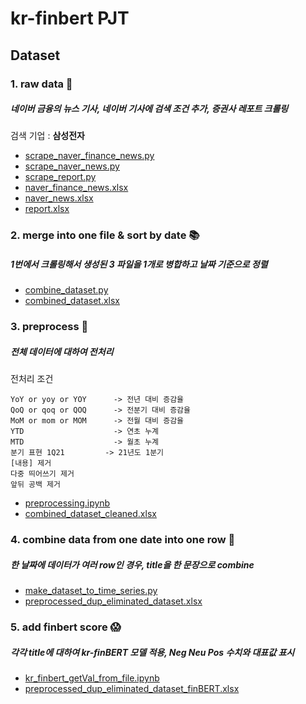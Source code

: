 # kr-finbert PJT

## Dataset
### 1. raw data 📄
##### 네이버 금융의 뉴스 기사, 네이버 기사에 검색 조건 추가, 증권사 레포트 크롤링
검색 기업 : **삼성전자**
* [scrape_naver_finance_news.py](https://github.com/SNU-dataproject/kr-finbert/blob/main/scrape_naver_finance_news.py)
* [scrape_naver_news.py](https://github.com/SNU-dataproject/kr-finbert/blob/main/scrape_naver_news.py)
* [scrape_report.py](https://github.com/SNU-dataproject/kr-finbert/blob/main/scrape_report.py)
* [naver_finance_news.xlsx](https://github.com/SNU-dataproject/kr-finbert/blob/main/datasets/naver_finance_news.xlsx)
* [naver_news.xlsx](https://github.com/SNU-dataproject/kr-finbert/blob/main/datasets/naver_news.xlsx)
* [report.xlsx](https://github.com/SNU-dataproject/kr-finbert/blob/main/datasets/report.xlsx)

### 2. merge into one file & sort by date 📚
##### 1번에서 크롤링해서 생성된 3 파일을 1개로 병합하고 날짜 기준으로 정렬
* [combine_dataset.py](https://github.com/SNU-dataproject/kr-finbert/blob/main/combine_dataset.py)
* [combined_dataset.xlsx](https://github.com/SNU-dataproject/kr-finbert/blob/main/datasets/combined_dataset.xlsx)

### 3. preprocess 📝
##### 전체 데이터에 대하여 전처리
전처리 조건
```
YoY or yoy or YOY      -> 전년 대비 증감율
QoQ or qoq or QOQ      -> 전분기 대비 증감율
MoM or mom or MOM      -> 전월 대비 증감율
YTD                    -> 연초 누계
MTD                    -> 월초 누계
분기 표현 1Q21         -> 21년도 1분기
[내용] 제거
다중 띄어쓰기 제거
앞뒤 공백 제거
```
* [preprocessing.ipynb](https://github.com/SNU-dataproject/kr-finbert/blob/main/preprocessing.ipynb)
* [combined_dataset_cleaned.xlsx](https://github.com/SNU-dataproject/kr-finbert/blob/main/datasets/combined_dataset_cleaned.xlsx)

### 4. combine data from one date into one row 📔
##### 한 날짜에 데이터가 여러 row인 경우, title을 한 문장으로 combine
* [make_dataset_to_time_series.py](https://github.com/SNU-dataproject/kr-finbert/blob/main/make_dataset_to_time_series.py)
* [preprocessed_dup_eliminated_dataset.xlsx](https://github.com/SNU-dataproject/kr-finbert/blob/main/datasets/preprocessed_dup_eliminated_dataset.xlsx)

### 5. add finbert score 😱
##### 각각 title에 대하여 kr-finBERT 모델 적용, Neg Neu Pos 수치와 대표값 표시
* [kr_finbert_getVal_from_file.ipynb](https://github.com/SNU-dataproject/kr-finbert/blob/main/kr_finbert_getVal_from_file.ipynb)
* [preprocessed_dup_eliminated_dataset_finBERT.xlsx](https://github.com/SNU-dataproject/kr-finbert/blob/main/datasets/preprocessed_dup_eliminated_dataset_finBERT.xlsx)
